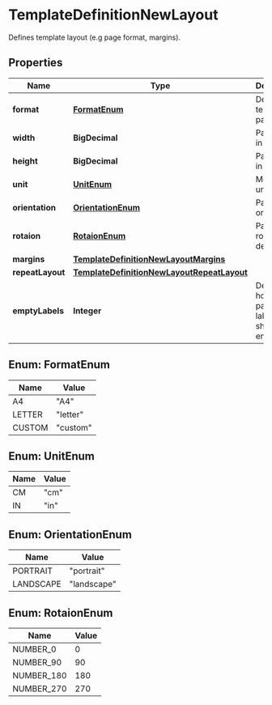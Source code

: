 

# TemplateDefinitionNewLayout

Defines template layout (e.g page format, margins).

## Properties

| Name | Type | Description | Notes |
|------------ | ------------- | ------------- | -------------|
|**format** | [**FormatEnum**](#FormatEnum) | Defines template page size |  [optional] |
|**width** | **BigDecimal** | Page width in units |  [optional] |
|**height** | **BigDecimal** | Page height in units |  [optional] |
|**unit** | [**UnitEnum**](#UnitEnum) | Measure unit |  [optional] |
|**orientation** | [**OrientationEnum**](#OrientationEnum) | Page orientation |  [optional] |
|**rotaion** | [**RotaionEnum**](#RotaionEnum) | Page rotation in degrees |  [optional] |
|**margins** | [**TemplateDefinitionNewLayoutMargins**](TemplateDefinitionNewLayoutMargins.md) |  |  [optional] |
|**repeatLayout** | [**TemplateDefinitionNewLayoutRepeatLayout**](TemplateDefinitionNewLayoutRepeatLayout.md) |  |  [optional] |
|**emptyLabels** | **Integer** | Defines how many pages or labels should be empty |  [optional] |



## Enum: FormatEnum

| Name | Value |
|---- | -----|
| A4 | &quot;A4&quot; |
| LETTER | &quot;letter&quot; |
| CUSTOM | &quot;custom&quot; |



## Enum: UnitEnum

| Name | Value |
|---- | -----|
| CM | &quot;cm&quot; |
| IN | &quot;in&quot; |



## Enum: OrientationEnum

| Name | Value |
|---- | -----|
| PORTRAIT | &quot;portrait&quot; |
| LANDSCAPE | &quot;landscape&quot; |



## Enum: RotaionEnum

| Name | Value |
|---- | -----|
| NUMBER_0 | 0 |
| NUMBER_90 | 90 |
| NUMBER_180 | 180 |
| NUMBER_270 | 270 |



